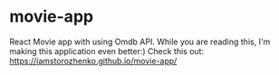 # movie-app
React Movie app with using Omdb API. While you are reading this, I'm making this application even better:)
Check this out: https://iamstorozhenko.github.io/movie-app/
